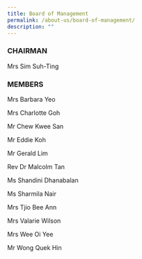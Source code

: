 ```yaml
---
title: Board of Management
permalink: /about-us/board-of-management/
description: ""
---
```

### CHAIRMAN
Mrs Sim Suh-Ting 


### MEMBERS

Mrs Barbara Yeo

Mrs Charlotte Goh

Mr Chew Kwee San

Mr Eddie Koh

Mr Gerald Lim

Rev Dr Malcolm Tan

Ms Shandini Dhanabalan

Ms Sharmila Nair

Mrs Tjio Bee Ann

Mrs Valarie Wilson

Mrs Wee Oi Yee

Mr Wong Quek Hin